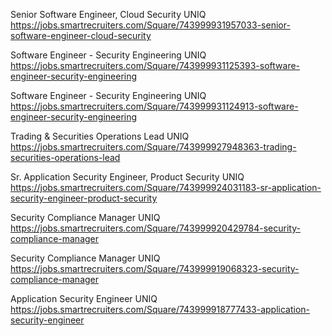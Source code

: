 Senior Software Engineer, Cloud Security UNIQ https://jobs.smartrecruiters.com/Square/743999931957033-senior-software-engineer-cloud-security

Software Engineer - Security Engineering UNIQ https://jobs.smartrecruiters.com/Square/743999931125393-software-engineer-security-engineering

Software Engineer - Security Engineering UNIQ https://jobs.smartrecruiters.com/Square/743999931124913-software-engineer-security-engineering

Trading & Securities Operations Lead UNIQ https://jobs.smartrecruiters.com/Square/743999927948363-trading-securities-operations-lead

Sr. Application Security Engineer, Product Security UNIQ https://jobs.smartrecruiters.com/Square/743999924031183-sr-application-security-engineer-product-security

Security Compliance Manager UNIQ https://jobs.smartrecruiters.com/Square/743999920429784-security-compliance-manager

Security Compliance Manager UNIQ https://jobs.smartrecruiters.com/Square/743999919068323-security-compliance-manager

Application Security Engineer UNIQ https://jobs.smartrecruiters.com/Square/743999918777433-application-security-engineer


